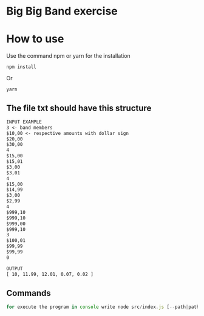 # Big Big Band exercise <h1> How to use

Use the command npm or yarn for the installation

```npm
npm install
```
Or

```yarn 
yarn
```

## The file txt  should have this structure

```txt
INPUT EXAMPLE
3 <- band members
$10,00 <- respective amounts with dollar sign
$20,00
$30,00
4
$15,00
$15,01
$3,00
$3,01
4
$15,00
$14,99
$3,00
$2,99
4
$999,10
$999,10
$999,00
$999,10
3
$100,01
$99,99
$99,99
0
```

```txt
OUTPUT
[ 10, 11.99, 12.01, 0.07, 0.02 ]
```

## Commands

```javascript 
for execute the program in console write node src/index.js [--path|path=file location]

```
